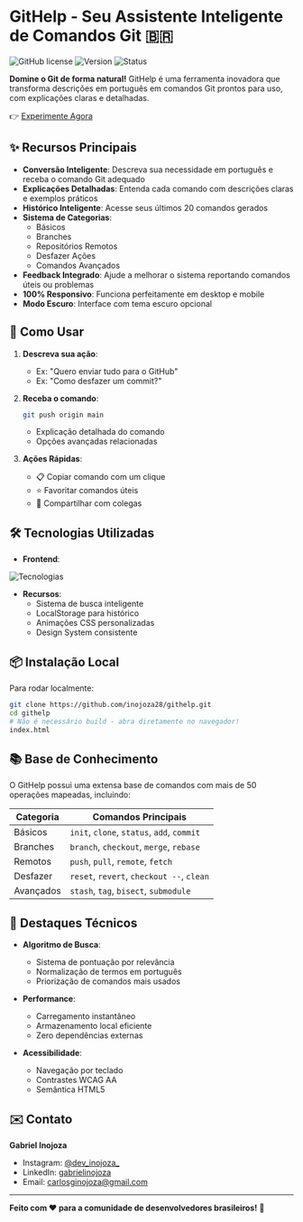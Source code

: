 # GitHelp - Seu Assistente Inteligente de Comandos Git 🇧🇷

![GitHub license](https://img.shields.io/badge/license-MIT-blue.svg)
![Version](https://img.shields.io/badge/version-2.0-orange)
![Status](https://img.shields.io/badge/status-active-brightgreen)

**Domine o Git de forma natural!** GitHelp é uma ferramenta inovadora que transforma descrições em português em comandos Git prontos para uso, com explicações claras e detalhadas.

👉 [Experimente Agora](https://githelp.com.br) 


## ✨ Recursos Principais

- **Conversão Inteligente**: Descreva sua necessidade em português e receba o comando Git adequado
- **Explicações Detalhadas**: Entenda cada comando com descrições claras e exemplos práticos
- **Histórico Inteligente**: Acesse seus últimos 20 comandos gerados
- **Sistema de Categorias**:
  - Básicos
  - Branches
  - Repositórios Remotos
  - Desfazer Ações
  - Comandos Avançados
- **Feedback Integrado**: Ajude a melhorar o sistema reportando comandos úteis ou problemas
- **100% Responsivo**: Funciona perfeitamente em desktop e mobile
- **Modo Escuro**: Interface com tema escuro opcional

## 🚀 Como Usar

1. **Descreva sua ação**:
   - Ex: "Quero enviar tudo para o GitHub"
   - Ex: "Como desfazer um commit?"

2. **Receba o comando**:
   ```bash
   git push origin main
   ```
   - Explicação detalhada do comando
   - Opções avançadas relacionadas

3. **Ações Rápidas**:
   - 📋 Copiar comando com um clique
   - ⭐ Favoritar comandos úteis
   - 🔄 Compartilhar com colegas

## 🛠️ Tecnologias Utilizadas

- **Frontend**:
  
 ![Tecnologias](https://skillicons.dev/icons?i=html,tailwind,js)

- **Recursos**:
  - Sistema de busca inteligente
  - LocalStorage para histórico
  - Animações CSS personalizadas
  - Design System consistente

## 📦 Instalação Local

Para rodar localmente:

```bash
git clone https://github.com/inojoza28/githelp.git
cd githelp
# Não é necessário build - abra diretamente no navegador!
index.html 
```

## 📚 Base de Conhecimento

O GitHelp possui uma extensa base de comandos com mais de 50 operações mapeadas, incluindo:

| Categoria        | Comandos Principais                          |
|------------------|-----------------------------------------------|
| Básicos          | `init`, `clone`, `status`, `add`, `commit`    |
| Branches         | `branch`, `checkout`, `merge`, `rebase`       |
| Remotos          | `push`, `pull`, `remote`, `fetch`             |
| Desfazer         | `reset`, `revert`, `checkout --`, `clean`     |
| Avançados        | `stash`, `tag`, `bisect`, `submodule`         |

## 🌟 Destaques Técnicos

- **Algoritmo de Busca**:
  - Sistema de pontuação por relevância
  - Normalização de termos em português
  - Priorização de comandos mais usados

- **Performance**:
  - Carregamento instantâneo
  - Armazenamento local eficiente
  - Zero dependências externas

- **Acessibilidade**:
  - Navegação por teclado
  - Contrastes WCAG AA
  - Semântica HTML5


## ✉️ Contato

**Gabriel Inojoza**  
- Instagram: [@dev_inojoza_](https://www.instagram.com/dev_inojoza_/)
- LinkedIn: [gabrielinojoza](https://www.linkedin.com/in/gabrielinojoza/)
- Email: carlosginojoza@gmail.com

---

**Feito com ❤️ para a comunidade de desenvolvedores brasileiros!** 🚀
